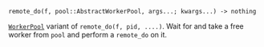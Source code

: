 ```
remote_do(f, pool::AbstractWorkerPool, args...; kwargs...) -> nothing
```

[`WorkerPool`](@ref) variant of `remote_do(f, pid, ....)`. Wait for and take a free worker from `pool` and perform a `remote_do` on it.
